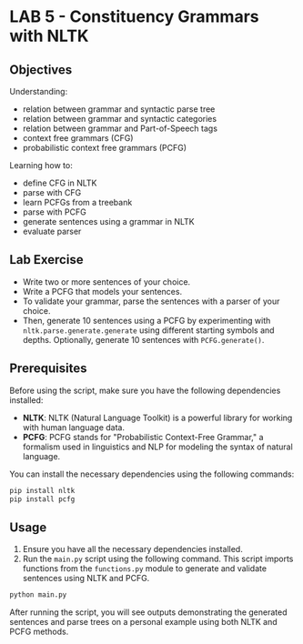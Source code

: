 # LAB 5 - Constituency Grammars with NLTK

## Objectives
Understanding:
- relation between grammar and syntactic parse tree
- relation between grammar and syntactic categories
- relation between grammar and Part-of-Speech tags
- context free grammars (CFG)
- probabilistic context free grammars (PCFG)

Learning how to:
- define CFG in NLTK
- parse with CFG
- learn PCFGs from a treebank
- parse with PCFG
- generate sentences using a grammar in NLTK
- evaluate parser

## Lab Exercise
- Write two or more sentences of your choice.
- Write a PCFG that models your sentences.
- To validate your grammar, parse the sentences with a parser of your choice.
- Then, generate 10 sentences using a PCFG by experimenting with `nltk.parse.generate.generate` using different starting symbols and depths. Optionally, generate 10 sentences with `PCFG.generate()`.

## Prerequisites
Before using the script, make sure you have the following dependencies installed:
- **NLTK**: NLTK (Natural Language Toolkit) is a powerful library for working with human language data.
- **PCFG**: PCFG stands for "Probabilistic Context-Free Grammar," a formalism used in linguistics and NLP for modeling the syntax of natural language.

You can install the necessary dependencies using the following commands:
```bash
pip install nltk
pip install pcfg
```

## Usage
1. Ensure you have all the necessary dependencies installed.
2. Run the `main.py` script using the following command. This script imports functions from the `functions.py` module to generate and validate sentences using NLTK and PCFG.
```bash
python main.py
```
After running the script, you will see outputs demonstrating the generated sentences and parse trees on a personal example using both NLTK and PCFG methods.
